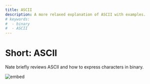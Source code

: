 ```yaml
---
title: ASCII
description: A more relaxed explanation of ASCII with examples.
# keywords:
#  - binary
#  - ASCII
---
```


# Short: ASCII

Nate briefly reviews ASCII and how to express characters in binary.

![embed](https://www.youtube.com/embed/UPlR4eMMCmI)
